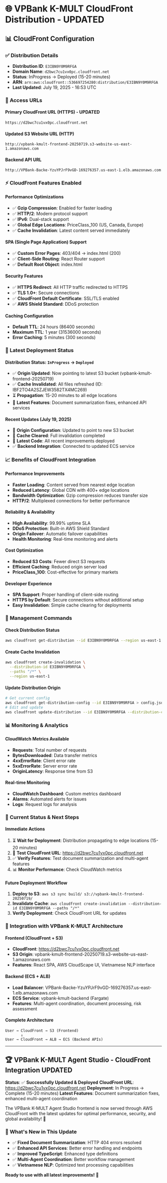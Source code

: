 # 🌐 VPBank K-MULT CloudFront Distribution - UPDATED

## 📊 CloudFront Configuration

### ✅ **Distribution Details**
- **Distribution ID**: `E3IBN9Y0M9RFGA`
- **Domain Name**: `d2bwc7cu1vx0pc.cloudfront.net`
- **Status**: InProgress → Deployed (15-20 minutes)
- **ARN**: `arn:aws:cloudfront::536697254280:distribution/E3IBN9Y0M9RFGA`
- **Last Updated**: July 19, 2025 - 16:53 UTC

### 🔗 **Access URLs**

#### **Primary CloudFront URL (HTTPS) - UPDATED**
```
https://d2bwc7cu1vx0pc.cloudfront.net
```

#### **Updated S3 Website URL (HTTP)**
```
http://vpbank-kmult-frontend-20250719.s3-website-us-east-1.amazonaws.com
```

#### **Backend API URL**
```
http://VPBank-Backe-YzuYPJrF9vGD-169276357.us-east-1.elb.amazonaws.com
```

### ⚡ **CloudFront Features Enabled**

#### **Performance Optimizations**
- ✅ **Gzip Compression**: Enabled for faster loading
- ✅ **HTTP/2**: Modern protocol support
- ✅ **IPv6**: Dual-stack support
- ✅ **Global Edge Locations**: PriceClass_100 (US, Canada, Europe)
- ✅ **Cache Invalidation**: Latest content served immediately

#### **SPA (Single Page Application) Support**
- ✅ **Custom Error Pages**: 403/404 → index.html (200)
- ✅ **Client-Side Routing**: React Router support
- ✅ **Default Root Object**: index.html

#### **Security Features**
- ✅ **HTTPS Redirect**: All HTTP traffic redirected to HTTPS
- ✅ **TLS 1.0+**: Secure connections
- ✅ **CloudFront Default Certificate**: SSL/TLS enabled
- ✅ **AWS Shield Standard**: DDoS protection

#### **Caching Configuration**
- **Default TTL**: 24 hours (86400 seconds)
- **Maximum TTL**: 1 year (31536000 seconds)
- **Error Caching**: 5 minutes (300 seconds)

### 🚀 **Latest Deployment Status**

#### **Distribution Status**: `InProgress` → `Deployed`
- ✅ **Origin Updated**: Now pointing to latest S3 bucket (vpbank-kmult-frontend-20250719)
- ✅ **Cache Invalidated**: All files refreshed (ID: IBF2TO4A2SZJEW3582TX4MC269)
- ⏳ **Propagation**: 15-20 minutes to all edge locations
- 🎯 **Latest Features**: Document summarization fixes, enhanced API services

#### **Recent Updates (July 19, 2025)**
- 🔄 **Origin Configuration**: Updated to point to new S3 bucket
- 🧹 **Cache Cleared**: Full invalidation completed
- 🚀 **Latest Code**: All recent improvements deployed
- ✅ **Backend Integration**: Connected to updated ECS service

### 📈 **Benefits of CloudFront Integration**

#### **Performance Improvements**
- **Faster Loading**: Content served from nearest edge location
- **Reduced Latency**: Global CDN with 400+ edge locations
- **Bandwidth Optimization**: Gzip compression reduces transfer size
- **HTTP/2**: Multiplexed connections for better performance

#### **Reliability & Availability**
- **High Availability**: 99.99% uptime SLA
- **DDoS Protection**: Built-in AWS Shield Standard
- **Origin Failover**: Automatic failover capabilities
- **Health Monitoring**: Real-time monitoring and alerts

#### **Cost Optimization**
- **Reduced S3 Costs**: Fewer direct S3 requests
- **Efficient Caching**: Reduced origin server load
- **PriceClass_100**: Cost-effective for primary markets

#### **Developer Experience**
- **SPA Support**: Proper handling of client-side routing
- **HTTPS by Default**: Secure connections without additional setup
- **Easy Invalidation**: Simple cache clearing for deployments

### 🔧 **Management Commands**

#### **Check Distribution Status**
```bash
aws cloudfront get-distribution --id E3IBN9Y0M9RFGA --region us-east-1
```

#### **Create Cache Invalidation**
```bash
aws cloudfront create-invalidation \
  --distribution-id E3IBN9Y0M9RFGA \
  --paths "/*" \
  --region us-east-1
```

#### **Update Distribution Origin**
```bash
# Get current config
aws cloudfront get-distribution-config --id E3IBN9Y0M9RFGA > config.json
# Edit and update
aws cloudfront update-distribution --id E3IBN9Y0M9RFGA --distribution-config file://config.json --if-match ETAG
```

### 📊 **Monitoring & Analytics**

#### **CloudWatch Metrics Available**
- **Requests**: Total number of requests
- **BytesDownloaded**: Data transfer metrics
- **4xxErrorRate**: Client error rate
- **5xxErrorRate**: Server error rate
- **OriginLatency**: Response time from S3

#### **Real-time Monitoring**
- **CloudWatch Dashboard**: Custom metrics dashboard
- **Alarms**: Automated alerts for issues
- **Logs**: Request logs for analysis

### 🎯 **Current Status & Next Steps**

#### **Immediate Actions**
1. ⏳ **Wait for Deployment**: Distribution propagating to edge locations (15-20 minutes)
2. 🧪 **Test CloudFront URL**: https://d2bwc7cu1vx0pc.cloudfront.net
3. ✅ **Verify Features**: Test document summarization and multi-agent features
4. 📊 **Monitor Performance**: Check CloudWatch metrics

#### **Future Deployment Workflow**
1. **Deploy to S3**: `aws s3 sync build/ s3://vpbank-kmult-frontend-20250719/`
2. **Invalidate Cache**: `aws cloudfront create-invalidation --distribution-id E3IBN9Y0M9RFGA --paths "/*"`
3. **Verify Deployment**: Check CloudFront URL for updates

### 🔄 **Integration with VPBank K-MULT Architecture**

#### **Frontend (CloudFront + S3)**
- **CloudFront**: https://d2bwc7cu1vx0pc.cloudfront.net
- **S3 Origin**: vpbank-kmult-frontend-20250719.s3-website-us-east-1.amazonaws.com
- **Features**: React SPA, AWS CloudScape UI, Vietnamese NLP interface

#### **Backend (ECS + ALB)**
- **Load Balancer**: VPBank-Backe-YzuYPJrF9vGD-169276357.us-east-1.elb.amazonaws.com
- **ECS Service**: vpbank-kmult-backend (Fargate)
- **Features**: Multi-agent coordination, document processing, risk assessment

#### **Complete Architecture**
```
User → CloudFront → S3 (Frontend)
       ↓
User → CloudFront → ALB → ECS (Backend APIs)
```

---

## 🏆 VPBank K-MULT Agent Studio - CloudFront Integration UPDATED

**Status**: ✅ **Successfully Updated & Deployed**
**CloudFront URL**: https://d2bwc7cu1vx0pc.cloudfront.net
**Deployment**: In Progress → Complete (15-20 minutes)
**Latest Features**: Document summarization fixes, enhanced multi-agent coordination

The VPBank K-MULT Agent Studio frontend is now served through AWS CloudFront with the latest updates for optimal performance, security, and global availability! 🚀

### 🎉 **What's New in This Update**
- ✅ **Fixed Document Summarization**: HTTP 404 errors resolved
- ✅ **Enhanced API Services**: Better error handling and endpoints
- ✅ **Improved TypeScript**: Enhanced type definitions
- ✅ **Multi-Agent Coordination**: Better workflow management
- ✅ **Vietnamese NLP**: Optimized text processing capabilities

**Ready to use with all latest improvements!** 🎯
